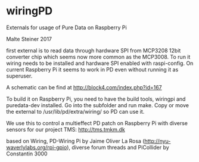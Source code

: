 # wiringPD
Externals for usage of Pure Data on Raspberry Pi

Malte Steiner 2017

first external is to read data through hardware SPI from MCP3208 12bit converter chip which seems now more common as the MCP3008. To run it wiring needs to be installed and hardware SPI enabled with raspi-config. On current Raspberry Pi it seems to work in PD even without running it as superuser.

A schematic can be find at http://block4.com/index.php?id=167

To build it on Raspberry Pi, you need to have the build tools, wiringpi and puredata-dev installed. Go into the subfolder and run make. Copy or move the external to /usr/lib/pd/extra/wiring/ so PD can use it. 

We use this to control a multieffect PD patch on Raspberry Pi with diverse sensors for our project TMS: http://tms.tmkm.dk


based on Wiring, PD-Wiring Pi by Jaime Oliver La Rosa (http://nyu-waverlylabs.org/rpi-gpio), diverse forum threads and PiCollider by Constantin 3000
